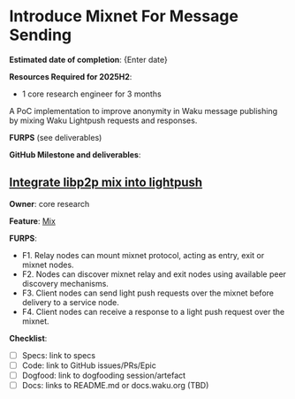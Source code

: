 # Introduce Mixnet For Message Sending

**Estimated date of completion**: {Enter date}

**Resources Required for 2025H2**:
- 1 core research engineer for 3 months

A PoC implementation to improve anonymity in Waku message publishing by mixing Waku Lightpush requests and responses.

**FURPS** (see deliverables)

**GitHub Milestone and deliverables**:

## [Integrate libp2p mix into lightpush](https://github.com/waku-org/nwaku/issues/3280)

**Owner**: core research

**Feature**: [Mix](/FURPS/core/mix.md)

**FURPS**:
- F1. Relay nodes can mount mixnet protocol, acting as entry, exit or mixnet nodes.
- F2. Nodes can discover mixnet relay and exit nodes using available peer discovery mechanisms.
- F3. Client nodes can send light push requests over the mixnet before delivery to a service node.
- F4. Client nodes can receive a response to a light push request over the mixnet.


**Checklist**:
- [ ] Specs: link to specs
- [ ] Code: link to GitHub issues/PRs/Epic
- [ ] Dogfood: link to dogfooding session/artefact
- [ ] Docs: links to README.md or docs.waku.org (TBD)

